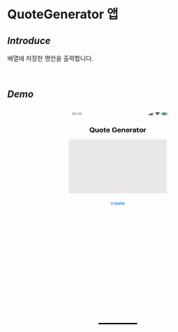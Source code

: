 # QuoteGenerator  앱

## *Introduce*

배열에 저장한 명언을 출력합니다.

</br>

## *Demo*

<p align="center">
    <img src="./asset/quoteGenerator.GIF" height="500px" width="250px" />
</p>